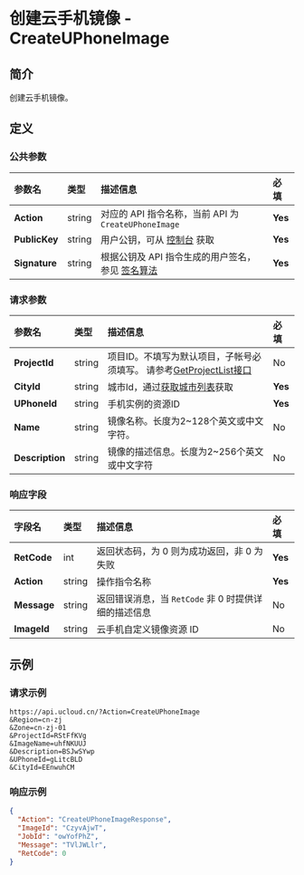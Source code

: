 # 创建云手机镜像 - CreateUPhoneImage

## 简介

创建云手机镜像。









## 定义

### 公共参数

| 参数名 | 类型 | 描述信息 | 必填 |
|:---|:---|:---|:---|
| **Action**     | string  | 对应的 API 指令名称，当前 API 为 `CreateUPhoneImage`                        | **Yes** |
| **PublicKey**  | string  | 用户公钥，可从 [控制台](https://console.ucloud.cn/uapi/apikey) 获取                                             | **Yes** |
| **Signature**  | string  | 根据公钥及 API 指令生成的用户签名，参见 [签名算法](api/summary/signature.md)  | **Yes** |

### 请求参数

| 参数名 | 类型 | 描述信息 | 必填 |
|:---|:---|:---|:---|
| **ProjectId** | string | 项目ID。不填写为默认项目，子帐号必须填写。 请参考[GetProjectList接口](https://docs.ucloud.cn/api/summary/get_project_list) |No|
| **CityId** | string | 城市Id，通过[获取城市列表](#DescribeUPhoneCities)获取 |**Yes**|
| **UPhoneId** | string | 手机实例的资源ID |**Yes**|
| **Name** | string | 镜像名称。长度为2\~128个英文或中文字符。 |No|
| **Description** | string | 镜像的描述信息。长度为2\~256个英文或中文字符 |No|

### 响应字段

| 字段名 | 类型 | 描述信息 | 必填 |
|:---|:---|:---|:---|
| **RetCode** | int | 返回状态码，为 0 则为成功返回，非 0 为失败 |**Yes**|
| **Action** | string | 操作指令名称 |**Yes**|
| **Message** | string | 返回错误消息，当 `RetCode` 非 0 时提供详细的描述信息 |No|
| **ImageId** | string | 云手机自定义镜像资源 ID |No|




## 示例

### 请求示例
    
```
https://api.ucloud.cn/?Action=CreateUPhoneImage
&Region=cn-zj
&Zone=cn-zj-01
&ProjectId=RStFfKVg
&ImageName=uhfNKUUJ
&Description=BSJwSYwp
&UPhoneId=gLitcBLD
&CityId=EEnwuhCM
```

### 响应示例
    
```json
{
  "Action": "CreateUPhoneImageResponse",
  "ImageId": "CzyvAjwT",
  "JobId": "owYofPhZ",
  "Message": "TVlJWLlr",
  "RetCode": 0
}
```





